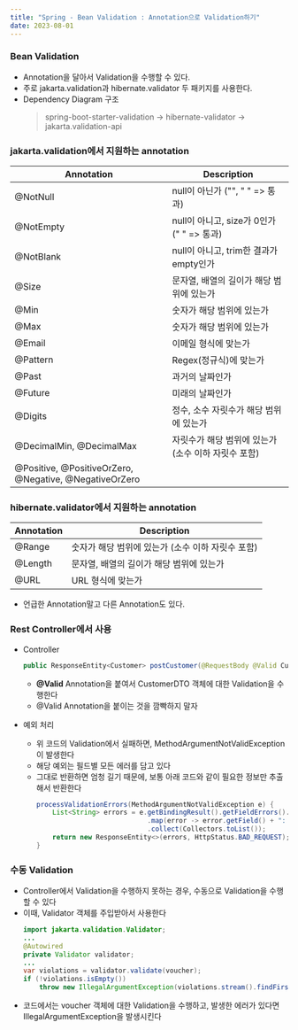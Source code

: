 ```yaml
---
title: "Spring - Bean Validation : Annotation으로 Validation하기"
date: 2023-08-01
---
```


### Bean Validation
- Annotation을 달아서 Validation을 수행할 수 있다.
- 주로 jakarta.validation과 hibernate.validator 두 패키지를 사용한다.
- Dependency Diagram 구조
  > spring-boot-starter-validation -> hibernate-validator -> jakarta.validation-api

### jakarta.validation에서 지원하는 annotation
| Annotation | Description                                            |
|------------|--------------------------------------------------------|
| @NotNull   | null이 아닌가 ("", " " => 통과)           |
| @NotEmpty  | null이 아니고, size가 0인가 (" " => 통과)  |
| @NotBlank  | null이 아니고, trim한 결과가 empty인가     |
| @Size      | 문자열, 배열의 길이가 해당 범위에 있는가     |
| @Min       | 숫자가 해당 범위에 있는가                  |
| @Max       | 숫자가 해당 범위에 있는가                  |
| @Email     | 이메일 형식에 맞는가                      |
| @Pattern   | Regex(정규식)에 맞는가                    |
| @Past      | 과거의 날짜인가                           |
| @Future    | 미래의 날짜인가                           |
| @Digits    | 정수, 소수 자릿수가 해당 범위에 있는가       |
| @DecimalMin, @DecimalMax | 자릿수가 해당 범위에 있는가 (소수 이하 자릿수 포함)  |
| @Positive, @PositiveOrZero, @Negative, @NegativeOrZero |


### hibernate.validator에서 지원하는 annotation
| Annotation | Description                              |
|------------|------------------------------------------|
| @Range  | 숫자가 해당 범위에 있는가 (소수 이하 자릿수 포함) |
| @Length | 문자열, 배열의 길이가 해당 범위에 있는가         |
| @URL    | URL 형식에 맞는가                             |

- 언급한 Annotation말고 다른 Annotation도 있다.

### Rest Controller에서 사용
- Controller
    ```java
    public ResponseEntity<Customer> postCustomer(@RequestBody @Valid CustomerDTO customerDTO) {...}
    ```
    - **@Valid** Annotation을 붙여서 CustomerDTO 객체에 대한 Validation을 수행한다
    - @Valid Annotation을 붙이는 것을 깜빡하지 말자

- 예외 처리
    - 위 코드의 Validation에서 실패하면, MethodArgumentNotValidException이 발생한다
    - 해당 예외는 필드별 모든 에러를 담고 있다
    - 그대로 반환하면 엄청 길기 때문에, 보통 아래 코드와 같이 필요한 정보만 추출해서 반환한다
        ```java
        processValidationErrors(MethodArgumentNotValidException e) {
            List<String> errors = e.getBindingResult().getFieldErrors().stream()
                                    .map(error -> error.getField() + ": " + error.getDefaultMessage())
                                    .collect(Collectors.toList());
            return new ResponseEntity<>(errors, HttpStatus.BAD_REQUEST);
        }
        ```

### 수동 Validation
- Controller에서 Validation을 수행하지 못하는 경우, 수동으로 Validation을 수행할 수 있다
- 이때, Validator 객체를 주입받아서 사용한다
    ```java
    import jakarta.validation.Validator;
    ...
    @Autowired
    private Validator validator;
    ...
    var violations = validator.validate(voucher);
    if (!violations.isEmpty())
        throw new IllegalArgumentException(violations.stream().findFirst().get().getMessage());
    ```
- 코드에서는 voucher 객체에 대한 Validation을 수행하고, 발생한 에러가 있다면 IllegalArgumentException을 발생시킨다
